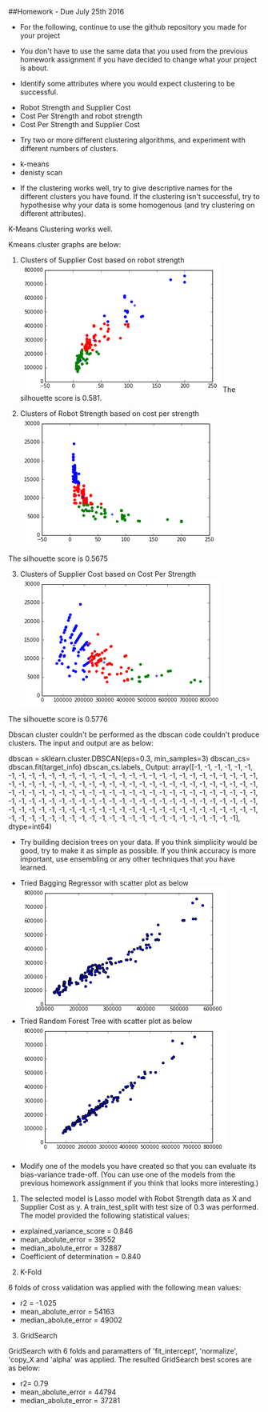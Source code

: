 
##Homework - Due July 25th 2016

* For the following, continue to use the github repository you made for your project
* You don't have to use the same data that you used from the previous homework assignment if you have decided to change what your project is about.

* Identify some attributes where you would expect clustering to be successful.

- Robot Strength and Supplier Cost 
- Cost Per Strength and robot strength 
- Cost Per Strength and Supplier Cost

* Try two or more different clustering algorithms, and experiment with different numbers of clusters.
- k-means 
- denisty scan 

* If the clustering works well, try to give descriptive names for the different clusters you have found. If the clustering isn't successful, try to hypothesise why your data is some homogenous (and try clustering on different attributes).

K-Means Clustering works well. 

Kmeans cluster graphs are below: 
1. Clusters of Supplier Cost based on robot strength
![tag](cluster_Strength&Cost.png)
The silhouette score is 0.581. 

2. Clusters of Robot Strength based on cost per strength 
![tag](cluster_CPS_and_robot_strength.png)

The silhouette score is 0.5675

3. Clusters of Supplier Cost based on Cost Per Strength 
![tag](cluster_SupplierCost_and_costPerStrength.png)

The silhouette score is 0.5776

Dbscan cluster couldn't be performed as the dbscan code couldn't produce clusters. The input and output are as below:

dbscan = sklearn.cluster.DBSCAN(eps=0.3, min_samples=3)
dbscan_cs= dbscan.fit(target_info)
dbscan_cs.labels_ 
Output: 
array([-1, -1, -1, -1, -1, -1, -1, -1, -1, -1, -1, -1, -1, -1, -1, -1, -1,
       -1, -1, -1, -1, -1, -1, -1, -1, -1, -1, -1, -1, -1, -1, -1, -1, -1,
       -1, -1, -1, -1, -1, -1, -1, -1, -1, -1, -1, -1, -1, -1, -1, -1, -1,
       -1, -1, -1, -1, -1, -1, -1, -1, -1, -1, -1, -1, -1, -1, -1, -1, -1,
       -1, -1, -1, -1, -1, -1, -1, -1, -1, -1, -1, -1, -1, -1, -1, -1, -1,
       -1, -1, -1, -1, -1, -1, -1, -1, -1, -1, -1, -1, -1, -1, -1, -1, -1,
       -1, -1, -1, -1, -1, -1, -1, -1, -1, -1, -1, -1, -1, -1, -1, -1, -1,
       -1, -1, -1, -1, -1, -1, -1, -1, -1, -1, -1, -1, -1, -1, -1, -1, -1,
       -1, -1, -1, -1, -1, -1, -1, -1, -1, -1, -1, -1, -1, -1, -1, -1, -1,
       -1], dtype=int64)


* Try building decision trees on your data. If you think simplicity would be good, try to make it as simple as possible. If you think accuracy is more important, use ensembling or any other techniques that you have learned.
- Tried Bagging Regressor with scatter plot as below
![whatever](baggingRegScat.png)
- Tried Random Forest Tree with scatter plot as below
![whatever](RandomFroestTreeScat.png)

* Modify one of the models you have created so that you can evaluate its bias-variance trade-off. (You can use one of the models from the previous homework assignment if you think that looks more interesting.)

1. The selected model is Lasso model with Robot Strength data as X and Supplier Cost as y. A train_test_split with test size of 0.3 was performed. The model provided the following statistical values: 
* explained_variance_score = 0.846
* mean_abolute_error = 39552
* median_abolute_error = 32887
* Coefficient of determination = 0.840

2. K-Fold 

6 folds of cross validation was applied with the following mean values: 
* r2 = -1.025
* mean_abolute_error = 54163
* median_abolute_error = 49002

3. GridSearch 

GridSearch with 6 folds and paramatters of 'fit_intercept', 'normalize', 'copy_X and 'alpha' was applied. The resulted GridSearch best scores are as below: 
* r2= 0.79
* mean_abolute_error = 44794
* median_abolute_error = 37281



